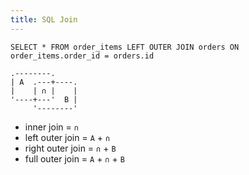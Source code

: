```yaml
---
title: SQL Join
---
```


```
SELECT * FROM order_items LEFT OUTER JOIN orders ON order_items.order_id = orders.id
```

```
.--------.
| A  .---+----.
|    | ∩ |    |
'----+---'  B |
     '--------'
```

* inner join = `∩`
* left outer join = `A` + `∩`
* right outer join = `∩` + `B`
* full outer join = `A` + `∩` + `B`
